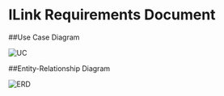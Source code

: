 # ILink Requirements Document

##Use Case Diagram

![UC](https://github.com/HermanZzz/ILinkProj/tree/Dev/doc/img/UC.png)

##Entity-Relationship Diagram

![ERD](https://github.com/HermanZzz/ILinkProj/tree/Dev/doc/img/ERD.png)
